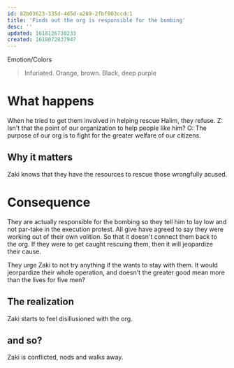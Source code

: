 ```yaml
---
id: 82b03623-335d-4d5d-a289-2fbf903ccdc1
title: 'Finds out the org is responsible for the bombing'
desc: ''
updated: 1618126730233
created: 1618072837947
---
```

Emotion/Colors
> Infuriated. Orange, brown. Black, deep purple

# What happens
When he tried to get them involved in helping rescue Halim, they refuse.
Z: Isn't that the point of our organization to help people like him?
O: The purpose of our org is to fight for the greater welfare of our citizens.

##  Why it matters
Zaki knows that they have the resources to rescue those wrongfully acused. 

# Consequence
They are actually responsible for the bombing so they tell him to lay low and not par-take in the execution protest. All give have agreed to say they were working out of their own volition. So that it doesn't connect them back to the org. If they were to get caught rescuing them, then it will jeopardize their cause.

They urge Zaki to not try anything if the wants to stay with them. It would jeorpardize their whole operation, and doesn't the greater good mean more than the lives for five men?

## The realization
Zaki starts to feel disillusioned with the org.

## and so?
Zaki is conflicted, nods and walks away.
